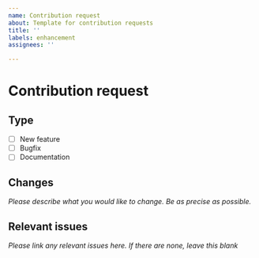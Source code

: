 ```yaml
---
name: Contribution request
about: Template for contribution requests
title: ''
labels: enhancement
assignees: ''

---
```


# Contribution request

## Type
- [ ] New feature
- [ ] Bugfix
- [ ] Documentation

## Changes
*Please describe what you would like to change. Be as precise as possible.*

## Relevant issues
*Please link any relevant issues here. If there are none, leave this blank*
